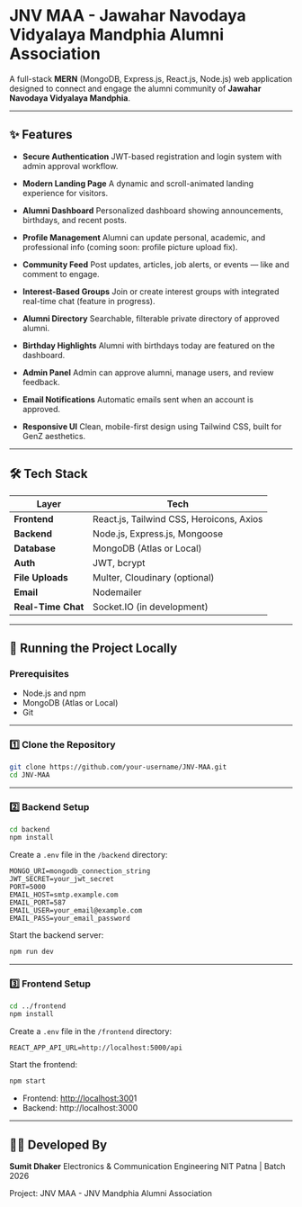# JNV MAA - Jawahar Navodaya Vidyalaya Mandphia Alumni Association

A full-stack **MERN** (MongoDB, Express.js, React.js, Node.js) web application designed to connect and engage the alumni community of **Jawahar Navodaya Vidyalaya Mandphia**.

---

## ✨ Features

* **Secure Authentication**
  JWT-based registration and login system with admin approval workflow.

* **Modern Landing Page**
  A dynamic and scroll-animated landing experience for visitors.

* **Alumni Dashboard**
  Personalized dashboard showing announcements, birthdays, and recent posts.

* **Profile Management**
  Alumni can update personal, academic, and professional info (coming soon: profile picture upload fix).

* **Community Feed**
  Post updates, articles, job alerts, or events — like and comment to engage.

* **Interest-Based Groups**
  Join or create interest groups with integrated real-time chat (feature in progress).

* **Alumni Directory**
  Searchable, filterable private directory of approved alumni.

* **Birthday Highlights**
  Alumni with birthdays today are featured on the dashboard.

* **Admin Panel**
  Admin can approve alumni, manage users, and review feedback.

* **Email Notifications**
  Automatic emails sent when an account is approved.

* **Responsive UI**
  Clean, mobile-first design using Tailwind CSS, built for GenZ aesthetics.

---

## 🛠️ Tech Stack

| Layer              | Tech                                     |
| ------------------ | ---------------------------------------- |
| **Frontend**       | React.js, Tailwind CSS, Heroicons, Axios |
| **Backend**        | Node.js, Express.js, Mongoose            |
| **Database**       | MongoDB (Atlas or Local)                 |
| **Auth**           | JWT, bcrypt                              |
| **File Uploads**   | Multer, Cloudinary (optional)            |
| **Email**          | Nodemailer                               |
| **Real-Time Chat** | Socket.IO (in development)               |

---

## 🚀 Running the Project Locally

### Prerequisites

* Node.js and npm
* MongoDB (Atlas or Local)
* Git

---

### 1️⃣ Clone the Repository

```bash
git clone https://github.com/your-username/JNV-MAA.git
cd JNV-MAA
```

---

### 2️⃣ Backend Setup

```bash
cd backend
npm install
```

Create a `.env` file in the `/backend` directory:

```env
MONGO_URI=mongodb_connection_string
JWT_SECRET=your_jwt_secret
PORT=5000
EMAIL_HOST=smtp.example.com
EMAIL_PORT=587
EMAIL_USER=your_email@example.com
EMAIL_PASS=your_email_password
```

Start the backend server:

```bash
npm run dev
```

---

### 3️⃣ Frontend Setup

```bash
cd ../frontend
npm install
```

Create a `.env` file in the `/frontend` directory:

```env
REACT_APP_API_URL=http://localhost:5000/api
```

Start the frontend:

```bash
npm start
```

* Frontend: [http://localhost:300](http://localhost:3000)1
* Backend: http\://localhost:3000

---

## 👨‍💻 Developed By

**Sumit Dhaker**
Electronics & Communication Engineering
NIT Patna | Batch 2026

Project: JNV MAA - JNV Mandphia Alumni Association
